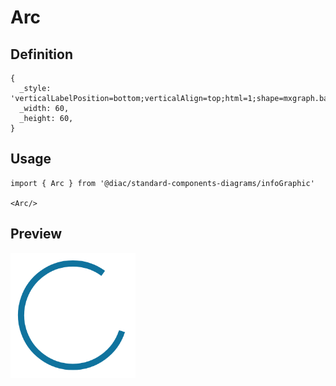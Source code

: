 # Arc

## Definition

```
{
  _style: 'verticalLabelPosition=bottom;verticalAlign=top;html=1;shape=mxgraph.basic.arc;strokeColor=#10739E;strokeWidth=6;startAngle=0.3;endAngle=0.1;',
  _width: 60,
  _height: 60,
}
```

## Usage

```
import { Arc } from '@diac/standard-components-diagrams/infoGraphic'

<Arc/>
```

## Preview

<img src="./arc.png" width="200"/>
